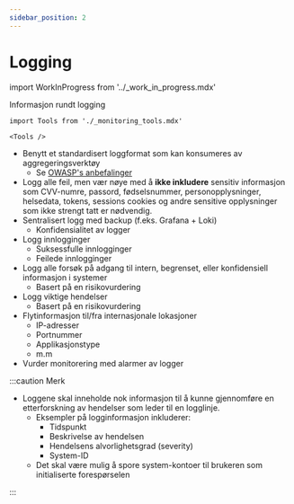 ```yaml
---
sidebar_position: 2
---
```


# Logging

import WorkInProgress from '../_work_in_progress.mdx'

<WorkInProgress />

Informasjon rundt logging

```mdx-code-block
import Tools from './_monitoring_tools.mdx'

<Tools />
```

- Benytt et standardisert loggformat som kan konsumeres av aggregeringsverktøy
  - Se [OWASP's anbefalinger](https://cheatsheetseries.owasp.org/cheatsheets/Logging_Cheat_Sheet.html#event-attributes)
- Logg alle feil, men vær nøye med å **ikke inkludere** sensitiv informasjon som CVV-numre, passord, fødselsnummer, personopplysninger, helsedata, tokens, sessions cookies og andre sensitive opplysninger som ikke strengt tatt er nødvendig. 
- Sentralisert logg med backup (f.eks. Grafana + Loki)
    - Konfidensialitet av logger
- Logg innlogginger
    - Suksessfulle innlogginger
    - Feilede innlogginger
- Logg alle forsøk på adgang til intern, begrenset, eller konfidensiell informasjon i systemer
    - Basert på en risikovurdering
- Logg viktige hendelser
    - Basert på en risikovurdering
- Flytinformasjon til/fra internasjonale lokasjoner
    - IP-adresser
    - Portnummer
    - Applikasjonstype
    - m.m
- Vurder monitorering med alarmer av logger

:::caution Merk

- Loggene skal inneholde nok informasjon til å kunne gjennomføre en etterforskning av hendelser som leder til en logglinje.
    - Eksempler på logginformasjon inkluderer:
        - Tidspunkt
        - Beskrivelse av hendelsen
        - Hendelsens alvorlighetsgrad (severity)
        - System-ID
    - Det skal være mulig å spore system-kontoer til brukeren som initialiserte forespørselen

:::
